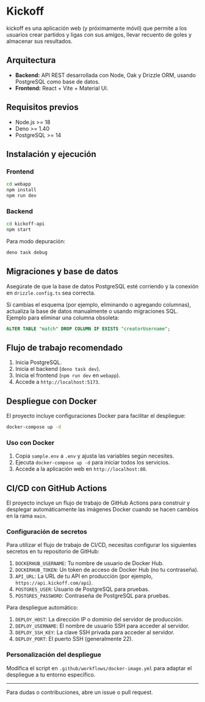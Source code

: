 # Kickoff

kickoff es una aplicación web (y próximamente móvil) que permite a los usuarios crear partidos y ligas con sus amigos, llevar recuento de goles y almacenar sus resultados.

## Arquitectura

- **Backend:** API REST desarrollada con Node, Oak y Drizzle ORM, usando PostgreSQL como base de datos.
- **Frontend:** React + Vite + Material UI.

## Requisitos previos

- Node.js >= 18
- Deno >= 1.40
- PostgreSQL >= 14

## Instalación y ejecución

### Frontend

```bash
cd webapp
npm install
npm run dev
```

### Backend

```bash
cd kickoff-api
npm start
```

Para modo depuración:

```bash
deno task debug
```

## Migraciones y base de datos

Asegúrate de que la base de datos PostgreSQL esté corriendo y la conexión en `drizzle.config.ts` sea correcta.

Si cambias el esquema (por ejemplo, eliminando o agregando columnas), actualiza la base de datos manualmente o usando migraciones SQL. Ejemplo para eliminar una columna obsoleta:

```sql
ALTER TABLE "match" DROP COLUMN IF EXISTS "creatorUsername";
```

## Flujo de trabajo recomendado

1. Inicia PostgreSQL.
2. Inicia el backend (`deno task dev`).
3. Inicia el frontend (`npm run dev` en `webapp`).
4. Accede a `http://localhost:5173`.

## Despliegue con Docker

El proyecto incluye configuraciones Docker para facilitar el despliegue:

```bash
docker-compose up -d
```

### Uso con Docker

1. Copia `sample.env` a `.env` y ajusta las variables según necesites.
2. Ejecuta `docker-compose up -d` para iniciar todos los servicios.
3. Accede a la aplicación web en `http://localhost:80`.

## CI/CD con GitHub Actions

El proyecto incluye un flujo de trabajo de GitHub Actions para construir y desplegar automáticamente las imágenes Docker cuando se hacen cambios en la rama `main`.

### Configuración de secretos

Para utilizar el flujo de trabajo de CI/CD, necesitas configurar los siguientes secretos en tu repositorio de GitHub:

1. `DOCKERHUB_USERNAME`: Tu nombre de usuario de Docker Hub.
2. `DOCKERHUB_TOKEN`: Un token de acceso de Docker Hub (no tu contraseña).
3. `API_URL`: La URL de tu API en producción (por ejemplo, `https://api.kickoff.com/api`).
4. `POSTGRES_USER`: Usuario de PostgreSQL para pruebas.
5. `POSTGRES_PASSWORD`: Contraseña de PostgreSQL para pruebas.

Para despliegue automático:

1. `DEPLOY_HOST`: La dirección IP o dominio del servidor de producción.
2. `DEPLOY_USERNAME`: El nombre de usuario SSH para acceder al servidor.
3. `DEPLOY_SSH_KEY`: La clave SSH privada para acceder al servidor.
4. `DEPLOY_PORT`: El puerto SSH (generalmente 22).

### Personalización del despliegue

Modifica el script en `.github/workflows/docker-image.yml` para adaptar el despliegue a tu entorno específico.

---

Para dudas o contribuciones, abre un issue o pull request.
